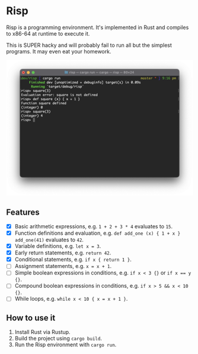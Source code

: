 # Risp

Risp is a programming environment. It's implemented in Rust and compiles to x86-64 at runtime to execute it.

This is SUPER hacky and will probably fail to run all but the simplest programs. It may even eat your homework.

<img src="images/screenshot.png">

## Features

- [x] Basic arithmetic expressions, e.g. `1 + 2 + 3 * 4` evaluates to `15`.
- [x] Function definitions and evaluation, e.g. `def add_one (x) { 1 + x } add_one(41)` evaluates to `42`.
- [x] Variable definitions, e.g. `let x = 3`.
- [x] Early return statements, e.g. `return 42`.
- [x] Conditional statements, e.g. `if x { return 1 }`.
- [ ] Assignment statements, e.g. `x = x + 1`.
- [ ] Simple boolean expressions in conditions, e.g. `if x < 3 {}` or `if x == y {}`.
- [ ] Compound boolean expressions in conditions, e.g. `if x > 5 && x < 10 {}`.
- [ ] While loops, e.g. `while x < 10 { x = x + 1 }`.

## How to use it

1. Install Rust via Rustup.
2. Build the project using `cargo build`.
3. Run the Risp environment with `cargo run`.
